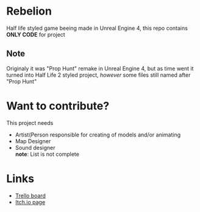 # Rebelion
Half life styled game beeing made in Unreal Engine 4, this repo contains **ONLY CODE** for project

## Note 
Originaly it was "Prop Hunt" remake in Unreal Engine 4, but as time went it turned into Half Life 2 styled project, *however* some files still named after "Prop Hunt"

# Want to contribute?
This project needs
* Artist(Person responsible for creating of models and/or animating
* Map Designer<br/>
* Sound designer<br/>
**note**: List is not complete

# Links
* <a href="https://trello.com/b/pyBKbIbO/modbaseproject">Trello board</a>
* <a href="https://metalcat.itch.io/rebelion">Itch.io page</a>
